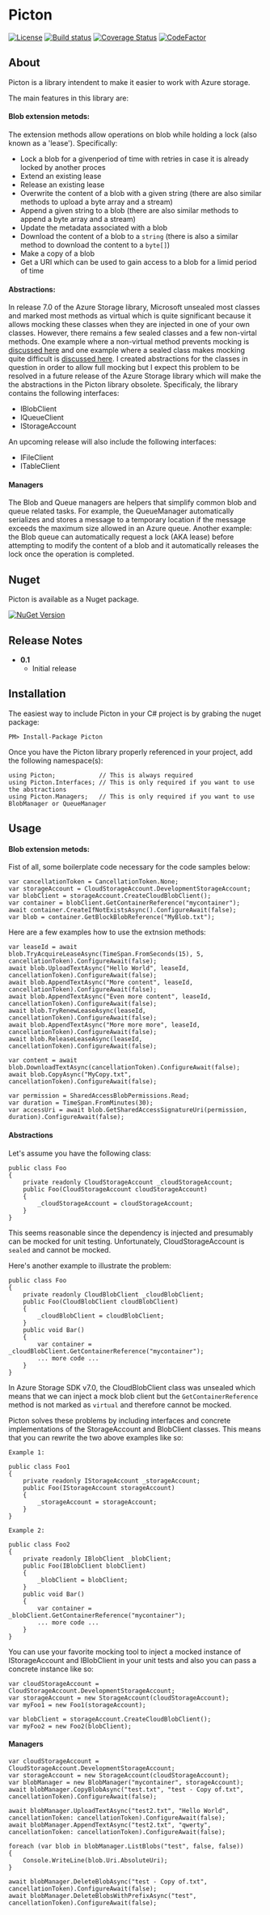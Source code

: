 # Picton

[![License](https://img.shields.io/badge/license-MIT-blue.svg)](http://jericho.mit-license.org/)
[![Build status](https://ci.appveyor.com/api/projects/status/9guqjro396ytudv3?svg=true)](https://ci.appveyor.com/project/Jericho/picton)
[![Coverage Status](https://coveralls.io/repos/github/Jericho/Picton/badge.svg?branch=master)](https://coveralls.io/github/Jericho/Picton?branch=master)
[![CodeFactor](https://www.codefactor.io/repository/github/jericho/picton/badge)](https://www.codefactor.io/repository/github/jericho/picton)

## About

Picton is a library intendent to make it easier to work with Azure storage. 

The main features in this library are:

#### Blob extension metods:
The extension methods allow operations on blob while holding a lock (also known as a 'lease'). Specifically:

- Lock a blob for a givenperiod of time with retries in case it is already locked by another proces
- Extend an existing lease
- Release an existing lease
- Overwrite the content of a blob with a given string (there are also similar methods to upload a byte array and a stream)
- Append a given string to a blob (there are also similar methods to append a byte array and a stream)
- Update the metadata associated with a blob
- Download the content of a blob to a `string` (there is also a similar method to download the content to a `byte[]`)
- Make a copy of a blob
- Get a URI which can be used to gain access to a blob for a limid period of time


#### Abstractions:
In release 7.0 of the Azure Storage library, Microsoft unsealed most classes and marked most methods as virtual which is quite significant because it allows mocking these classes when they are injected in one of your own classes. 
However, there remains a few sealed classes and a few non-virtal methods. One example where a non-virtual method prevents mocking is [discussed here](https://github.com/Azure/azure-storage-net/issues/318) and one example where a sealed class makes mocking quite difficult is [discussed here](https://github.com/Azure/azure-storage-net/issues/335).
I created abstractions for the classes in question in order to allow full mocking but I expect this problem to be resolved in a future release of the Azure Storage library which will make the the abstractions in the Picton library obsolete.
Specificaly, the library contains the following interfaces:

- IBlobClient
- IQueueClient
- IStorageAccount

An upcoming release will also include the following interfaces:

- IFileClient
- ITableClient

#### Managers
The Blob and Queue managers are helpers that simplify common blob and queue related tasks. 
For example, the QueueManager automatically serializes and stores a message to a temporary location if the message exceeds the maximum size allowed in an Azure queue.
Another example: the Blob queue can automatically request a lock (AKA lease) before attempting to modify the content of a blob and it automatically releases the lock once the operation is completed.

## Nuget

Picton is available as a Nuget package.

[![NuGet Version](http://img.shields.io/nuget/v/Picton.svg)](https://www.nuget.org/packages/Picton/)


## Release Notes

+ **0.1**
    - Initial release


## Installation

The easiest way to include Picton in your C# project is by grabing the nuget package:

```
PM> Install-Package Picton
```

Once you have the Picton library properly referenced in your project, add the following namespace(s):

```
using Picton;            // This is always required
using Picton.Interfaces; // This is only required if you want to use the abstractions
using Picton.Managers;   // This is only required if you want to use BlobManager or QueueManager
```

## Usage


#### Blob extension metods:
Fist of all, some boilerplate code necessary for the code samples below:

```
var cancellationToken = CancellationToken.None;
var storageAccount = CloudStorageAccount.DevelopmentStorageAccount;
var blobClient = storageAccount.CreateCloudBlobClient();
var container = blobClient.GetContainerReference("mycontainer");
await container.CreateIfNotExistsAsync().ConfigureAwait(false);
var blob = container.GetBlockBlobReference("MyBlob.txt");
```

Here are a few examples how to use the extnsion methods:
```
var leaseId = await blob.TryAcquireLeaseAsync(TimeSpan.FromSeconds(15), 5, cancellationToken).ConfigureAwait(false);
await blob.UploadTextAsync("Hello World", leaseId, cancellationToken).ConfigureAwait(false);
await blob.AppendTextAsync("More content", leaseId, cancellationToken).ConfigureAwait(false);
await blob.AppendTextAsync("Even more content", leaseId, cancellationToken).ConfigureAwait(false);
await blob.TryRenewLeaseAsync(leaseId, cancellationToken).ConfigureAwait(false);
await blob.AppendTextAsync("More more more", leaseId, cancellationToken).ConfigureAwait(false);
await blob.ReleaseLeaseAsync(leaseId, cancellationToken).ConfigureAwait(false);

var content = await blob.DownloadTextAsync(cancellationToken).ConfigureAwait(false);
await blob.CopyAsync("MyCopy.txt", cancellationToken).ConfigureAwait(false);

var permission = SharedAccessBlobPermissions.Read;
var duration = TimeSpan.FromMinutes(30);
var accessUri = await blob.GetSharedAccessSignatureUri(permission, duration).ConfigureAwait(false);
```


#### Abstractions
Let's assume you have the following class:
```
public class Foo
{
    private readonly CloudStorageAccount _cloudStorageAccount;
    public Foo(CloudStorageAccount cloudStorageAccount)
    {
        _cloudStorageAccount = cloudStorageAccount;
    }
}
```
This seems reasonable since the dependency is injected and presumably can be mocked for unit testing. Unfortunately, CloudStorageAccount is `sealed` and cannot be mocked.

Here's another example to illustrate the problem:
```
public class Foo
{
    private readonly CloudBlobClient _cloudBlobClient;
    public Foo(CloudBlobClient cloudBlobClient)
    {
        _cloudBlobClient = cloudBlobClient;
    }
    public void Bar()
    {
        var container = _cloudBlobClient.GetContainerReference("mycontainer");
        ... more code ...
    } 
}
```
In Azure Storage SDK v7.0, the CloudBlobClient class was unsealed which means that we can inject a mock blob client but the `GetContainerReference` method is not marked as `virtual` and therefore cannot be mocked.

Picton solves these problems by including interfaces and concrete implementations of the StorageAccount and BlobClient classes. This means that you can rewrite the two above examples like so:

`Example 1:`
```
public class Foo1
{
    private readonly IStorageAccount _storageAccount;
    public Foo(IStorageAccount storageAccount)
    {
        _storageAccount = storageAccount;
    }
}
```

`Example 2:`
```
public class Foo2
{
    private readonly IBlobClient _blobClient;
    public Foo(IBlobClient blobClient)
    {
        _blobClient = blobClient;
    }
    public void Bar()
    {
        var container = _blobClient.GetContainerReference("mycontainer");
        ... more code ...
    } 
}
```
You can use your favorite mocking tool to inject a mocked instance of IStorageAccount and IBlobClient in your unit tests and also you can pass a concrete instance like so:
```
var cloudStorageAccount = CloudStorageAccount.DevelopmentStorageAccount;
var storageAccount = new StorageAccount(cloudStorageAccount);
var myFoo1 = new Foo1(storageAccount);

var blobClient = storageAccount.CreateCloudBlobClient();
var myFoo2 = new Foo2(blobClient);

```


#### Managers

```
var cloudStorageAccount = CloudStorageAccount.DevelopmentStorageAccount;
var storageAccount = new StorageAccount(cloudStorageAccount);
var blobManager = new BlobManager("mycontainer", storageAccount);
await blobManager.CopyBlobAsync("test.txt", "test - Copy of.txt", cancellationToken).ConfigureAwait(false);

await blobManager.UploadTextAsync("test2.txt", "Hello World", cancellationToken: cancellationToken).ConfigureAwait(false);
await blobManager.AppendTextAsync("test2.txt", "qwerty", cancellationToken: cancellationToken).ConfigureAwait(false);

foreach (var blob in blobManager.ListBlobs("test", false, false))
{
    Console.WriteLine(blob.Uri.AbsoluteUri);
}

await blobManager.DeleteBlobAsync("test - Copy of.txt", cancellationToken).ConfigureAwait(false);
await blobManager.DeleteBlobsWithPrefixAsync("test", cancellationToken).ConfigureAwait(false);
```
